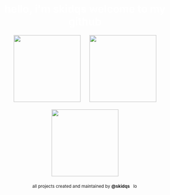 <h1 align="center" style="color:#FFFFFF;">hello, i'm skidqs welcome to my github</h1>

<p align="center">
  <picture>
    <source media="(prefers-color-scheme: dark)" 
            srcset="https://github-readme-stats.vercel.app/api?username=skidqs&show_icons=true&hide_border=false&title_color=FFFFFF&text_color=717171&icon_color=FFFFFF&bg_color=181919&count_private=true&include_all_commits=true&border_color=FFFFFF">
    <source media="(prefers-color-scheme: light)" 
            srcset="https://github-readme-stats.vercel.app/api?username=skidqs&show_icons=true&hide_border=false&title_color=000000&text_color=505050&icon_color=000000&bg_color=E0E0E0&count_private=true&include_all_commits=true&border_color=FFFFFF">
    <img height="180em" 
         src="https://github-readme-stats.vercel.app/api?username=skidqs&show_icons=true&hide_border=false&title_color=FFFFFF&text_color=717171&icon_color=FFFFFF&bg_color=181919&count_private=true&include_all_commits=true&border_color=FFFFFF"
         style="display:inline-block; vertical-align:top; margin-right:10px;" />
  </picture>

  <picture>
    <source media="(prefers-color-scheme: dark)" 
            srcset="https://github-readme-stats.vercel.app/api/top-langs/?username=skidqs&layout=compact&hide_border=false&bg_color=181919&title_color=FFFFFF&text_color=717171&icon_color=FFFFFF&langs_count=8&count_private=true&include_all_commits=true&border_color=FFFFFF">
    <source media="(prefers-color-scheme: light)" 
            srcset="https://github-readme-stats.vercel.app/api/top-langs/?username=skidqs&layout=compact&hide_border=false&bg_color=E0E0E0&title_color=000000&text_color=505050&icon_color=000000&langs_count=8&count_private=true&include_all_commits=true&border_color=FFFFFF">
    <img height="180em" 
         src="https://github-readme-stats.vercel.app/api/top-langs/?username=skidqs&layout=compact&hide_border=false&bg_color=181919&title_color=FFFFFF&text_color=717171&icon_color=FFFFFF&langs_count=8&count_private=true&include_all_commits=true&border_color=FFFFFF"
         style="display:inline-block; vertical-align:top; margin-left:10px;" />
  </picture>
</p>

<p align="center">
  <picture>
    <source media="(prefers-color-scheme: dark)" 
            srcset="https://github-readme-streak-stats.herokuapp.com/?user=skidqs&theme=dark&hide_border=false&ring=FFFFFF&fire=717171&currStreakNum=FFFFFF&currStreakLabel=FFFFFF&stroke=FFFFFF&background=181919&border_color=FFFFFF">
    <source media="(prefers-color-scheme: light)" 
            srcset="https://github-readme-streak-stats.herokuapp.com/?user=skidqs&theme=light&hide_border=false&ring=FFFFFF&fire=A0A0A0&currStreakNum=000000&currStreakLabel=000000&stroke=FFFFFF&background=E0E0E0&border_color=FFFFFF">
    <img height="180em" 
         src="https://github-readme-streak-stats.herokuapp.com/?user=skidqs&theme=dark&hide_border=false&ring=FFFFFF&fire=717171&currStreakNum=FFFFFF&currStreakLabel=FFFFFF&stroke=FFFFFF&background=181919&border_color=FFFFFF"
         style="display:block; margin: 20px auto;" />
  </picture>
</p>

<div align="center">
  <sub>
    all projects created and maintained by <b>@skidqs</b>
    <img src="https://www.svgrepo.com/show/532323/lock-alt.svg" alt="lock icon" width="14" height="14" style="vertical-align: text-bottom; margin-left: 4px;" />
  </sub>
</div>
